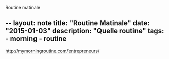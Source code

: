 Routine matinale


--
layout: note
title: "Routine Matinale"
date: "2015-01-03"
description: "Quelle routine"
tags: 
    - morning
    - routine
---

http://mymorningroutine.com/entrepreneurs/